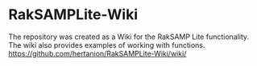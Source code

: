 # RakSAMPLite-Wiki
The repository was created as a Wiki for the RakSAMP Lite functionality. The wiki also provides examples of working with functions.
https://github.com/hertanion/RakSAMPLite-Wiki/wiki/
